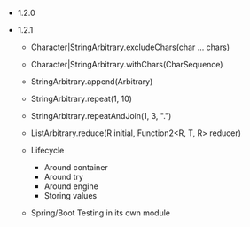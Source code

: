 - 1.2.0

- 1.2.1

  - Character|StringArbitrary.excludeChars(char … chars)
  - Character|StringArbitrary.withChars(CharSequence)
  - StringArbitrary.append(Arbitrary<String>)
  - StringArbitrary.repeat(1, 10)
  - StringArbitrary.repeatAndJoin(1, 3, ".")
  - ListArbitrary<T>.reduce(R initial, Function2<R, T, R> reducer)

  - Lifecycle
    - Around container
    - Around try
    - Around engine
    - Storing values
  
  - Spring/Boot Testing in its own module
 

